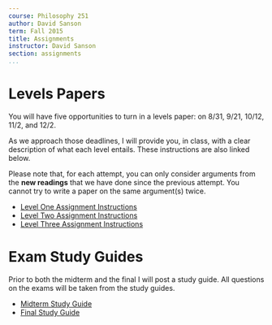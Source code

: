 ```yaml
---
course: Philosophy 251
author: David Sanson 
term: Fall 2015
title: Assignments 
instructor: David Sanson
section: assignments
...
```


# Levels Papers

You will have five opportunities to turn in a levels paper: on 8/31, 9/21,
10/12, 11/2, and 12/2.

As we approach those deadlines, I will provide you, in class, with a clear
description of what each level entails. These instructions are also linked
below. 

Please note that, for each attempt, you can only consider arguments from
the **new readings** that we have done since the previous attempt. You cannot
try to write a paper on the same argument(s) twice.

-   [Level One Assignment Instructions](assn/level_1.html)
-   [Level Two Assignment Instructions](assn/level_2.html)
-   [Level Three Assignment Instructions](assn/level_3.html)

# Exam Study Guides

Prior to both the midterm and the final I will post a study guide. All
questions on the exams will be taken from the study guides.

-   [Midterm Study Guide](assn/midterm_study_guide.html)
-   [Final Study Guide](assn/final_study_guide.html)
